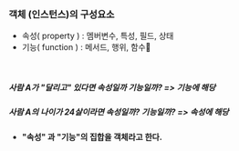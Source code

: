 ### 객체 (인스턴스)의 구성요소
* 속성( property ) : 멤버변수, 특성, 필드, 상태
* 기능( function ) : 메서드, 행위, 함수

<br>

##### 사람 A가  "달리고" 있다면 속성일까 기능일까? => 기능에 해당

##### 사람 A의 나이가 24살이라면 속성일까? 기능일까? => 속성에 해당

* #### "속성" 과 "기능"의 집합을 객체라고 한다.
